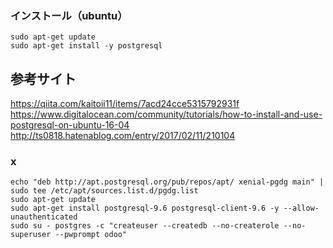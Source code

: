 ### インストール（ubuntu）
```
sudo apt-get update
sudo apt-get install -y postgresql
```


## 参考サイト
https://qiita.com/kaitoii11/items/7acd24cce5315792931f    
https://www.digitalocean.com/community/tutorials/how-to-install-and-use-postgresql-on-ubuntu-16-04    
http://ts0818.hatenablog.com/entry/2017/02/11/210104    


### x
```
echo "deb http://apt.postgresql.org/pub/repos/apt/ xenial-pgdg main" | sudo tee /etc/apt/sources.list.d/pgdg.list
sudo apt-get update
sudo apt-get install postgresql-9.6 postgresql-client-9.6 -y --allow-unauthenticated
sudo su - postgres -c "createuser --createdb --no-createrole --no-superuser --pwprompt odoo"
```